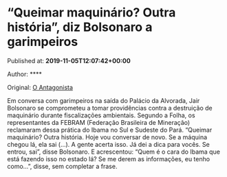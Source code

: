 
# “Queimar maquinário? Outra história”, diz Bolsonaro a garimpeiros

Published at: **2019-11-05T12:07:42+00:00**

Author: ****

Original: [O Antagonista](https://www.oantagonista.com/brasil/queimar-maquinario-outra-historia-diz-bolsonaro-a-garimpeiros/)

Em conversa com garimpeiros na saída do Palácio da Alvorada, Jair Bolsonaro se comprometeu a tomar providências contra a destruição de maquinário durante fiscalizações ambientais.
Segundo a Folha, os representantes da FEBRAM (Federação Brasileira de Mineração) reclamaram dessa prática do Ibama no Sul e Sudeste do Pará.
“Queimar maquinário? Outra história. Hoje vou conversar de novo. Se a máquina chegou lá, ela sai (…). A gente acerta isso. Já dei a dica para vocês. Se entrou, sai”, disse Bolsonaro.
E acrescentou:
“Quem é o cara do Ibama que está fazendo isso no estado lá? Se me derem as informações, eu tenho como…”, disse, sem completar a frase.
